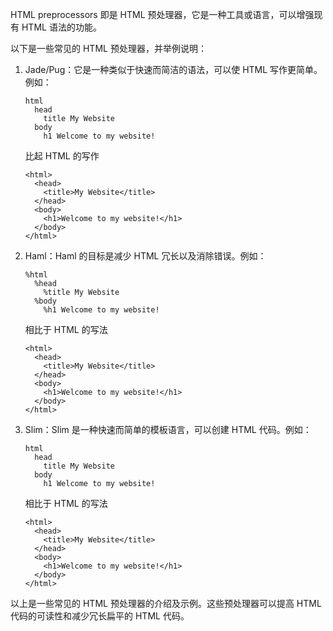 

HTML preprocessors 即是 HTML 预处理器，它是一种工具或语言，可以增强现有 HTML 语法的功能。

以下是一些常见的 HTML 预处理器，并举例说明：

1. Jade/Pug：它是一种类似于快速而简洁的语法，可以使 HTML 写作更简单。例如：

   ```
   html
     head
       title My Website
     body
       h1 Welcome to my website!
   ```
   比起 HTML 的写作

   ```
   <html>
     <head>
       <title>My Website</title>
     </head>
     <body>
       <h1>Welcome to my website!</h1>
     </body>
   </html>
   ```

2. Haml：Haml 的目标是减少 HTML 冗长以及消除错误。例如：

   ```
   %html
     %head
       %title My Website
     %body
       %h1 Welcome to my website!
   ```
   相比于 HTML 的写法

   ```
   <html>
     <head>
       <title>My Website</title>
     </head>
     <body>
       <h1>Welcome to my website!</h1>
     </body>
   </html>
   ```

3. Slim：Slim 是一种快速而简单的模板语言，可以创建 HTML 代码。例如：

   ```
   html
     head
       title My Website
     body
       h1 Welcome to my website!
   ```
   相比于 HTML 的写法

   ```
   <html>
     <head>
       <title>My Website</title>
     </head>
     <body>
       <h1>Welcome to my website!</h1>
     </body>
   </html>
   ```

以上是一些常见的 HTML 预处理器的介绍及示例。这些预处理器可以提高 HTML 代码的可读性和减少冗长扁平的 HTML 代码。